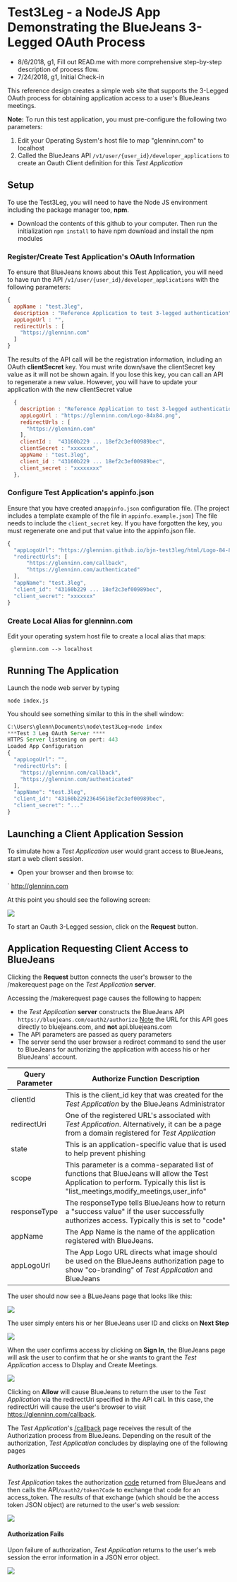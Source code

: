 
# Test3Leg - a NodeJS App Demonstrating the BlueJeans 3-Legged OAuth Process

- 8/6/2018, g1, Fill out READ.me with more comprehensive step-by-step description of process flow.
- 7/24/2018, g1, Initial Check-in

This reference design creates a simple web site that supports the 3-Legged OAuth process for obtaining application access to a user's BlueJeans meetings. 

**Note:** To run this test application, you must pre-configure the following two parameters:

1. Edit your Operating System's host file to map "glenninn.com" to localhost
2. Called the BlueJeans API `/v1/user/{user_id}/developer_applications` to create an Oauth Client definition for this *Test Application* 



## Setup

To use the Test3Leg, you will need to have the Node JS environment including the package manager too, **npm**.


- Download the contents of this github to your computer.  Then run the initialization  `npm install` to have npm download and install the npm modules



### Register/Create Test Application's OAuth Information

To ensure that BlueJeans knows about this Test Application, you will need to have run the API  `/v1/user/{user_id}/developer_applications`  with the following parameters:

```javascript
{
  appName : "test.3leg",
  description : "Reference Application to test 3-legged authentication",
  appLogoUrl : "",
  redirectUrls : [
    "https://glenninn.com"
  ]
}
```

The results of the API call will be the registration information, including an OAuth **clientSecret** key.  You must write down/save the clientSecret key value as it will not be shown again.  If you lose this key, you can call an API to regenerate a new value.  However, you will have to update your application with the new clientSecret value

```javascript
  {
    description : "Reference Application to test 3-legged authentication",
    appLogoUrl : "https://glenninn.com/Logo-84x84.png",
    redirectUrls : [
      "https://glenninn.com"
    ],
    clientId :  "43160b229 ... 18ef2c3ef00989bec",
    clientSecret : "xxxxxxx",
    appName : "test.3leg",
    client_id : "43160b229 ... 18ef2c3ef00989bec",
    client_secret : "xxxxxxxx"
  },
```



### Configure Test Application's appinfo.json

Ensure that you have created an`appinfo.json` configuration file.  (The project includes a template example of the file in `appinfo.example.json`)   The file needs to include the `client_secret` key.  If you have forgotten the key, you must regenerate one and put that value into the appinfo.json file.

```javascript
{   
  "appLogoUrl": "https://glenninn.github.io/bjn-test3leg/html/Logo-84-84.png",
  "redirectUrls": [
      "https://glenninn.com/callback",
	  "https://glenninn.com/authenticated"
  ],  
  "appName": "test.3leg",
  "client_id": "43160b229 ... 18ef2c3ef00989bec",
  "client_secret": "xxxxxxx"
}
```

### Create Local Alias for glenninn.com

Edit your operating system host file to create a local alias that maps:

` glenninn.com --> localhost`

 

## Running The Application
Launch the node web server by typing

`node index.js`

You should see something similar to this in the shell window:

```javascript
C:\Users\glenn\Documents\node\test3Leg>node index
***Test 3 Leg OAuth Server ****
HTTPS Server listening on port: 443
Loaded App Configuration
{
  "appLogoUrl": "",
  "redirectUrls": [
    "https://glenninn.com/callback",
    "https://glenninn.com/authenticated"
  ],
  "appName": "test.3leg",
  "client_id": "43160b22923645618ef2c3ef00989bec",
  "client_secret": "..."
}
```



## Launching a Client Application Session

To simulate how a *Test Application* user would grant access to BlueJeans, start a web client session.


- Open your browser and then browse to:

` http://glenninn.com

At this point you should see the following screen:

![](./images/mainpage.png)



To start an Oauth 3-Legged session, click on the **Request** button.  



## Application Requesting Client Access to BlueJeans

Clicking the **Request** button connects the user's browser to the /makerequest page on the *Test Application* **server**.

Accessing the /makerequest page causes the following to happen:

- the *Test Application* **server** constructs the BlueJeans API `https://bluejeans.com/oauth2/authorize`  <u>Note</u> the URL for this API goes directly to bluejeans.com, and **not** api.bluejeans.com
- The API parameters are passed as query parameters
- The server send the user browser a redirect command to send the user to BlueJeans for authorizing the application with access his or her BlueJeans' account.

| Query Parameter | Authorize Function Description                               |
| --------------- | ------------------------------------------------------------ |
| clientId        | This is the client_id key that was created for the *Test Application* by the BlueJeans Administrator |
| redirectUri     | One of the registered URL's associated with *Test Application*.  Alternatively, it can be a page from a domain registered for *Test Application* |
| state           | This is an application-specific value that is used to help prevent phishing |
| scope           | This parameter is a comma-separated list of functions that BlueJeans will allow the Test Application to perform.  Typically this list is  "list_meetings,modify_meetings,user_info" |
| responseType    | The responseType tells BlueJeans how to return a "success value" if the user successfully authorizes access.  Typically this is set to "code" |
| appName         | The App Name is the name of the application registered with BlueJeans. |
| appLogoUrl      | The App Logo URL directs what image should be used on the BlueJeans authorization page to show "co-branding" of *Test Application* and BlueJeans |



The user should now see a BLueJeans page that looks like this:

![](./images/bjnauthorize.png)



The user simply enters his or her BlueJeans user ID and clicks on **Next Step** 

![](./images/bjnpassword.png)

When the user confirms access by clicking on **Sign In**,  the BlueJeans page will ask the user to confirm that he or she wants to grant the *Test Application* access to DIsplay and Create Meetings.

![](./images/bjnconfirm.png)

Clicking on **Allow** will cause BlueJeans to return the user to the *Test Application* via the redirectUri specified in the API call.  In this case, the redirectUri will cause the user's browser to visit https://glenninn.com/callback.

The *Test Application*'s <u>/callback</u> page receives the result of the Authorization process from BlueJeans.  Depending on the result of the authorization, *Test Application* concludes by displaying one of the following pages

#### Authorization Succeeds

*Test Application* takes the authorization <u>code</u> returned from BlueJeans and then calls the API`/oauth2/token?Code` to exchange that code for an access_token.  The results of that exchange (which should be the access token JSON object) are returned to the user's web session:

![](./images/bjnauthenticated.png)



#### Authorization Fails

Upon failure of authorization,  *Test Application* returns to the user's web session the error information in a JSON error object.

![](./images/bjnnoaccess.png)
```

```
